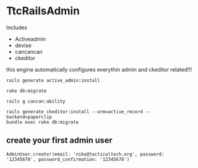 # TtcRailsAdmin

Includes
  - Activeadmin
  - devise
  - cancancan
  - ckeditor

this engine automatically configures everythin admin and ckeditor related!!!

```
rails generate active_admin:install
```

```
rake db:migrate
```

```
rails g cancan:ability
```

```
rails generate ckeditor:install --orm=active_record --backend=paperclip
bundle exec rake db:migrate
```


## create your first admin user

```
AdminUser.create!(email: 'niko@tacticaltech.org', password: '12345678', password_confirmation: '12345678')
```